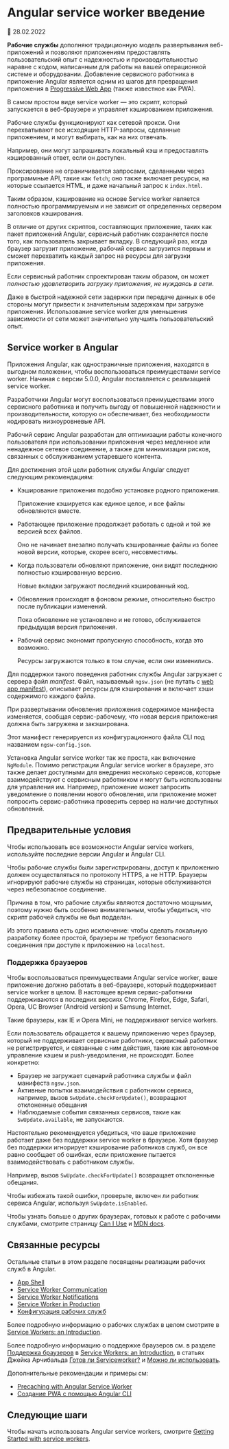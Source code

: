 # Angular service worker введение

:date: 28.02.2022

**Рабочие службы** дополняют традиционную модель развертывания веб-приложений и позволяют приложениям предоставлять пользовательский опыт с надежностью и производительностью наравне с кодом, написанным для работы на вашей операционной системе и оборудовании. Добавление сервисного работника в приложение Angular является одним из шагов для превращения приложения в [Progressive Web App](https://web.dev/progressive-web-apps/) (также известное как PWA).

В самом простом виде service worker — это скрипт, который запускается в веб-браузере и управляет кэшированием приложения.

Рабочие службы функционируют как сетевой прокси. Они перехватывают все исходящие HTTP-запросы, сделанные приложением, и могут выбирать, как на них отвечать.

Например, они могут запрашивать локальный кэш и предоставлять кэшированный ответ, если он доступен.

Проксирование не ограничивается запросами, сделанными через программные API, такие как `fetch`; оно также включает ресурсы, на которые ссылается HTML, и даже начальный запрос к `index.html`.

Таким образом, кэширование на основе Service worker является полностью программируемым и не зависит от определенных сервером заголовков кэширования.

В отличие от других скриптов, составляющих приложение, таких как пакет приложений Angular, сервисный работник сохраняется после того, как пользователь закрывает вкладку. В следующий раз, когда браузер загрузит приложение, рабочий сервис загрузится первым и сможет перехватить каждый запрос на ресурсы для загрузки приложения.

Если сервисный работник спроектирован таким образом, он может _полностью удовлетворить загрузку приложения, не нуждаясь в сети_.

Даже в быстрой надежной сети задержки при передаче данных в обе стороны могут привести к значительным задержкам при загрузке приложения. Использование service worker для уменьшения зависимости от сети может значительно улучшить пользовательский опыт.

## Service worker в Angular

Приложения Angular, как одностраничные приложения, находятся в выгодном положении, чтобы воспользоваться преимуществами service worker. Начиная с версии 5.0.0, Angular поставляется с реализацией service worker.

Разработчики Angular могут воспользоваться преимуществами этого сервисного работника и получить выгоду от повышенной надежности и производительности, которую он обеспечивает, без необходимости кодировать низкоуровневые API.

Рабочий сервис Angular разработан для оптимизации работы конечного пользователя при использовании приложения через медленное или ненадежное сетевое соединение, а также для минимизации рисков, связанных с обслуживанием устаревшего контента.

Для достижения этой цели работник службы Angular следует следующим рекомендациям:

-   Кэширование приложения подобно установке родного приложения.

    Приложение кэшируется как единое целое, и все файлы обновляются вместе.

-   Работающее приложение продолжает работать с одной и той же версией всех файлов.

    Оно не начинает внезапно получать кэшированные файлы из более новой версии, которые, скорее всего, несовместимы.

-   Когда пользователи обновляют приложение, они видят последнюю полностью кэшированную версию.

    Новые вкладки загружают последний кэшированный код.

-   Обновления происходят в фоновом режиме, относительно быстро после публикации изменений.

    Пока обновление не установлено и не готово, обслуживается предыдущая версия приложения.

-   Рабочий сервис экономит пропускную способность, когда это возможно.

    Ресурсы загружаются только в том случае, если они изменились.

Для поддержки такого поведения работник службы Angular загружает с сервера файл _manifest_. Файл, называемый `ngsw.json` (не путать с [web app manifest](https://developer.mozilla.org/docs/Web/Manifest)), описывает ресурсы для кэширования и включает хэши содержимого каждого файла.

При развертывании обновления приложения содержимое манифеста изменяется, сообщая сервис-рабочему, что новая версия приложения должна быть загружена и закэширована.

Этот манифест генерируется из конфигурационного файла CLI под названием `ngsw-config.json`.

Установка Angular service worker так же проста, как включение `NgModule`. Помимо регистрации Angular service worker в браузере, это также делает доступными для внедрения несколько сервисов, которые взаимодействуют с сервисным работником и могут быть использованы для управления им.
Например, приложение может запросить уведомление о появлении нового обновления, или приложение может попросить сервис-работника проверить сервер на наличие доступных обновлений.

## Предварительные условия

Чтобы использовать все возможности Angular service workers, используйте последние версии Angular и Angular CLI.

Чтобы рабочие службы были зарегистрированы, доступ к приложению должен осуществляться по протоколу HTTPS, а не HTTP. Браузеры игнорируют рабочие службы на страницах, которые обслуживаются через небезопасное соединение.

Причина в том, что рабочие службы являются достаточно мощными, поэтому нужно быть особенно внимательным, чтобы убедиться, что скрипт рабочей службы не был подделан.

Из этого правила есть одно исключение: чтобы сделать локальную разработку более простой, браузеры _не_ требуют безопасного соединения при доступе к приложению на `localhost`.

### Поддержка браузеров

Чтобы воспользоваться преимуществами Angular service worker, ваше приложение должно работать в веб-браузере, который поддерживает service worker в целом. В настоящее время сервис-работники поддерживаются в последних версиях Chrome, Firefox, Edge, Safari, Opera, UC Browser (Android version) и Samsung Internet.

Такие браузеры, как IE и Opera Mini, не поддерживают service workers.

Если пользователь обращается к вашему приложению через браузер, который не поддерживает сервисные работники, сервисный работник не регистрируется, и связанные с ним действия, такие как автономное управление кэшем и push-уведомления, не происходят. Более конкретно:

-   Браузер не загружает сценарий работника службы и файл манифеста `ngsw.json`.
-   Активные попытки взаимодействия с работником сервиса, например, вызов `SwUpdate.checkForUpdate()`, возвращают отклоненные обещания
-   Наблюдаемые события связанных сервисов, такие как `SwUpdate.available`, не запускаются.

Настоятельно рекомендуется убедиться, что ваше приложение работает даже без поддержки service worker в браузере. Хотя браузер без поддержки игнорирует кэширование работников служб, он все равно сообщает об ошибках, если приложение пытается взаимодействовать с работником службы.

Например, вызов `SwUpdate.checkForUpdate()` возвращает отклоненные обещания.

Чтобы избежать такой ошибки, проверьте, включен ли работник сервиса Angular, используя `SwUpdate.isEnabled`.

Чтобы узнать больше о других браузерах, готовых к работе с рабочими службами, смотрите страницу [Can I Use](https://caniuse.com/#feat=serviceworkers) и [MDN docs](https://developer.mozilla.org/docs/Web/API/Service_Worker_API).

## Связанные ресурсы

Остальные статьи в этом разделе посвящены реализации рабочих служб в Angular.

-   [App Shell](app-shell.md)
-   [Service Worker Communication](service-worker-communications.md)
-   [Service Worker Notifications](service-worker-notifications.md)
-   [Service Worker in Production](service-worker-devops.md)
-   [Конфигурация рабочих служб](service-worker-config.md)

Более подробную информацию о рабочих службах в целом смотрите в [Service Workers: an Introduction](https://developers.google.com/web/fundamentals/primers/service-workers).

Более подробную информацию о поддержке браузеров см. в разделе [Поддержка браузеров](https://developers.google.com/web/fundamentals/primers/service-workers/#browser_support) в [Service Workers: an Introduction](https://developers.google.com/web/fundamentals/primers/service-workers), в статьях Джейка Арчибальда [Готов ли Serviceworker?](https://jakearchibald.github.io/isserviceworkerready) и [Можно ли использовать](https://caniuse.com/serviceworkers).

Дополнительные рекомендации и примеры см:

-   [Precaching with Angular Service Worker](https://web.dev/precaching-with-the-angular-service-worker)
-   [Создание PWA с помощью Angular CLI](https://web.dev/creating-pwa-with-angular-cli)

## Следующие шаги

Чтобы начать использовать Angular service workers, смотрите [Getting Started with service workers](service-worker-getting-started.md).

<!-- links -->

<!-- external links -->

<!-- end links -->
